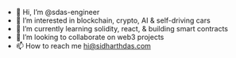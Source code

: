 - 👋 Hi, I’m @sdas-engineer
- 👀 I’m interested in blockchain, crypto, AI & self-driving cars
- 🌱 I’m currently learning solidity, react, & building smart contracts
- 💞️ I’m looking to collaborate on web3 projects
- 📫 How to reach me hi@sidharthdas.com

<!---
sdas-engineer/sdas-engineer is a ✨ special ✨ repository because its `README.md` (this file) appears on your GitHub profile.
You can click the Preview link to take a look at your changes.
--->
